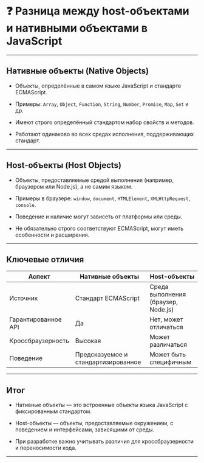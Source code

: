 # ❓ Разница между host-объектами и нативными объектами в JavaScript

---

## Нативные объекты (Native Objects)

- Объекты, определённые в самом языке JavaScript и стандарте ECMAScript.

- Примеры: `Array`, `Object`, `Function`, `String`, `Number`, `Promise`, `Map`, `Set` и др.

- Имеют строго определённый стандартом набор свойств и методов.

- Работают одинаково во всех средах исполнения, поддерживающих стандарт.

---

## Host-объекты (Host Objects)

- Объекты, предоставляемые средой выполнения (например, браузером или Node.js), а не самим языком.

- Примеры в браузере: `window`, `document`, `HTMLElement`, `XMLHttpRequest`, `console`.

- Поведение и наличие могут зависеть от платформы или среды.

- Не обязательно строго соответствуют ECMAScript, могут иметь особенности и расширения.

---

## Ключевые отличия

| Аспект                | Нативные объекты                 | Host-объекты                          |
|-----------------------|---------------------------------|-------------------------------------|
| Источник              | Стандарт ECMAScript              | Среда выполнения (браузер, Node.js) |
| Гарантированное API   | Да                              | Нет, может отличаться                |
| Кроссбраузерность     | Высокая                        | Может различаться                    |
| Поведение             | Предсказуемое и стандартизированное | Может быть специфичным              |

---

## Итог

- Нативные объекты — это встроенные объекты языка JavaScript с фиксированным стандартом.

- Host-объекты — объекты, предоставляемые окружением, с поведением и интерфейсами, зависящими от среды.

- При разработке важно учитывать различия для кроссбраузерности и переносимости кода.

---
